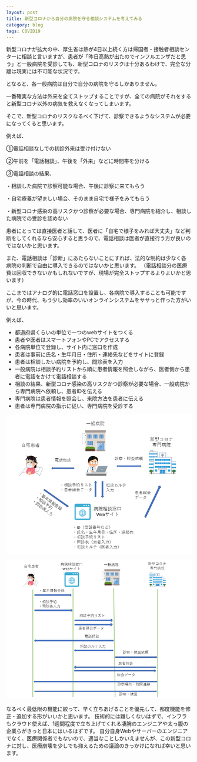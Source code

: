 ```yaml
---
layout: post
title: 新型コロナから自分の病院を守る相談システムを考えてみる
category: blog
tags: COVID19
---
```



新型コロナが拡大の中、厚生省は熱が4日以上続く方は帰国者・接触者相談センターに相談と言いますが、患者が「昨日高熱が出たのでインフルエンザだと思う」と一般病院を受診しても、新型コロナのリスクは十分あるわけで、完全な分離は現実には不可能な状況です。

となると、各一般病院は自分で自分の病院を守るしかありません。

一番確実な方法は外来を全てストップすることですが、全ての病院がそれをすると新型コロナ以外の病気を救えなくなってしまいます。

そこで、新型コロナのリスクなるべく下げて、診察できるようなシステムが必要になってくると思います。

例えば、

➀電話相談なしでの初診外来は受け付けない

➁午前を「電話相談」、午後を「外来」などに時間帯を分ける

➂電話相談の結果、

・相談した病院で診察可能な場合、午後に診察に来てもらう

・自宅療養が望ましい場合、そのまま自宅で様子をみてもらう

・新型コロナ感染の高リスクかつ診察が必要な場合、専門病院を紹介し、相談した病院での受診を認めない

患者にとっては直接医者と話して、医者に「自宅で様子をみれば大丈夫」など判断をしてくれるなら安心すると思うので、電話相談は医者が直接行う方が良いのではないかと思います。

また、電話相談は「診断」にあたらないことにすれば、法的な制約は少なく各病院の判断で自由に導入できるのではないかと思います。
（電話相談分の医療費は回収できないかもしれないですが、現場が完全ストップするよりよいかと思います）

ここまではアナログ的に電話窓口を設置し、各病院で導入することも可能ですが、今の時代、もう少し効率のいいオンラインシステムをササっと作った方がいいと思います。



例えば、

* 都道府県くらいの単位で一つのwebサイトをつくる
* 患者や医者はスマートフォンやPCでアクセスする
* 各病院単位で登録し、サイト内に窓口を作成
* 患者は事前に氏名・生年月日・住所・連絡先などをサイトに登録
* 患者は相談したい病院を予約し、問診表を入力
* 一般病院は相談予約リストから順に患者情報を照会しながら、医者側から患者に電話をかけて電話相談する
* 相談の結果、新型コロナ感染の高リスクかつ診察が必要な場合、一般病院から専門病院へ依頼し、患者IDを伝える
* 専門病院は患者情報を照会し、来院方法を患者に伝える
* 患者は専門病院の指示に従い、専門病院を受診する

![imgae](/images/20200222-01.PNG)

![imgae](/images/20200222-02.PNG)


なるべく最低限の機能に絞って、早く立ちあげることを優先して、都度機能を修正・追加する形がいいかと思います。
技術的には難しくないはずで、インフラもクラウド使えば、1週間程度で立ち上げてくれる凄腕のエンジニアや太っ腹の企業らがきっと日本にはいるはずです。
自分自身Webやサーバーのエンジニアでなく、医療関係者でもないので、適当なことしかいえませんが、この新型コロナに対し、医療崩壊を少しでも抑えるための議論のきっかけになれば幸いと思います。




















